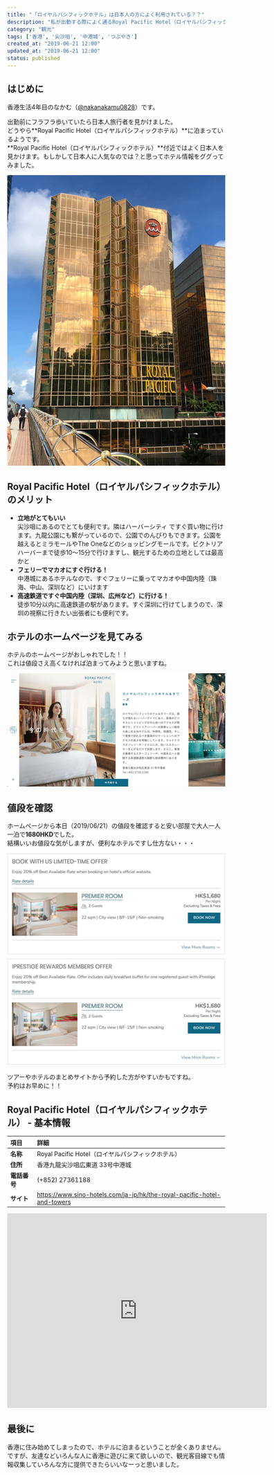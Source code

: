 ```yaml
---
title: "「ロイヤルパシフィックホテル」は日本人の方によく利用されている？？"
description: "私が出勤する際によく通るRoyal Pacific Hotel（ロイヤルパシフィックホテル）ですが、日本人の旅行者や出張者をよく見かけます。もしかして人気なの？って思いました。"
category: "観光"
tags: ['香港', '尖沙咀', '中港城', 'つぶやき']
created_at: "2019-06-21 12:00"
updated_at: "2019-06-21 12:00"
status: published
---
```


## はじめに

香港生活4年目のなかむ（[@nakanakamu0828](https://twitter.com/nakanakamu0828)）です。  

出勤前にフラフラ歩いていたら日本人旅行者を見かけました。  
どうやら**Royal Pacific Hotel（ロイヤルパシフィックホテル）**に泊まっているようです。  
**Royal Pacific Hotel（ロイヤルパシフィックホテル）**付近ではよく日本人を見かけます。もしかして日本人に人気なのでは？と思ってホテル情報をググってみました。

![Royal Pacific Hotel（ロイヤルパシフィックホテル） - 外観](../../../../../images/uploads/2019/06/21/royal_pacific_hotel/picture-1.jpg)


## Royal Pacific Hotel（ロイヤルパシフィックホテル）のメリット
- **立地がとてもいい**  
  尖沙咀にあるのでとても便利です。隣はハーバーシティ ですぐ買い物に行けます。九龍公園にも繋がっているので、公園でのんびりもできます。公園を越えるとミラモールやThe Oneなどのショッピングモールです。ビクトリアハーバーまで徒歩10〜15分で行けますし、観光するための立地としては最高かと
- **フェリーでマカオにすぐ行ける！**  
  中港城にあるホテルなので、すぐフェリーに乗ってマカオや中国内陸（珠海、中山、深圳など）にいけます
- **高速鉄道ですぐ中国内陸（深圳、広州など）に行ける！**  
  徒歩10分以内に高速鉄道の駅があります。すぐ深圳に行けてしまうので、深圳の視察に行きたい出張者にも便利です。


## ホテルのホームページを見てみる
ホテルのホームページがおしゃれでした！！  
これは値段さえ高くなければ泊まってみようと思いますね。

![Royal Pacific Hotel（ロイヤルパシフィックホテル） - ホームページ](../../../../../images/uploads/2019/06/21/royal_pacific_hotel/picture-2.png)

## 値段を確認
ホームページから本日（2019/06/21）の値段を確認すると安い部屋で大人一人一泊で**1680HKD**でした。  
結構いいお値段な気がしますが、便利なホテルですし仕方ない・・・

![Royal Pacific Hotel（ロイヤルパシフィックホテル） - ホームページ](../../../../../images/uploads/2019/06/21/royal_pacific_hotel/picture-3.png)


ツアーやホテルのまとめサイトから予約した方がやすいかもですね。  
予約はお早めに！！


## Royal Pacific Hotel（ロイヤルパシフィックホテル） - 基本情報

| 項目 | 詳細 |
|:---|:---|
|  **名称**  |  Royal Pacific Hotel（ロイヤルパシフィックホテル）  |
|  **住所**  |  香港九龍尖沙咀広東道 33号中港城  |
|  **電話番号**  |  (+852) 27361188  |
|  **サイト**  |  https://www.sino-hotels.com/ja-jp/hk/the-royal-pacific-hotel-and-towers  |

<iframe src="https://www.google.com/maps/embed?pb=!1m18!1m12!1m3!1d3691.4176121635664!2d114.1657170149547!3d22.3000405853237!2m3!1f0!2f0!3f0!3m2!1i1024!2i768!4f13.1!3m3!1m2!1s0x340400ed2c6060cf%3A0x7500c0b7a30e4e19!2z44K2IOODreOCpOODpOODqyDjg5Hjgrfjg5XjgqPjg4Pjgq8g44Ob44OG44OrIO-8hiDjgr_jg6_jg7zjgro!5e0!3m2!1sja!2shk!4v1561089187288!5m2!1sja!2shk" width="600" height="450" frameborder="0" style="border:0" allowfullscreen></iframe>


## 最後に
香港に住み始めてしまったので、ホテルに泊まるということが全くありません。  
ですが、友達などいろんな人に香港に遊びに来て欲しいので、観光客目線でも情報収集していろんな方に提供できたらいいなーっと思いました。